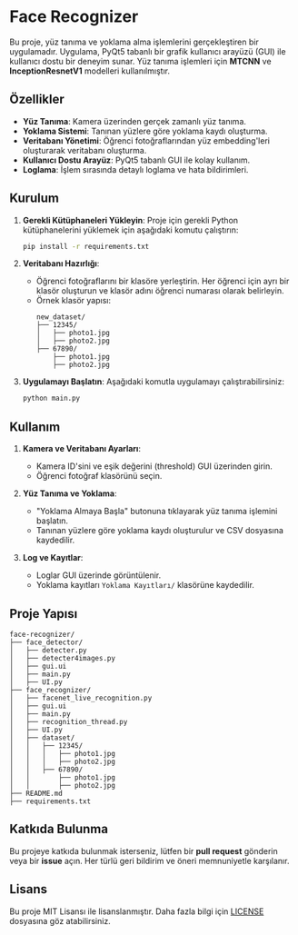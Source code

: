 # Face Recognizer

Bu proje, yüz tanıma ve yoklama alma işlemlerini gerçekleştiren bir uygulamadır. Uygulama, PyQt5 tabanlı bir grafik kullanıcı arayüzü (GUI) ile kullanıcı dostu bir deneyim sunar. Yüz tanıma işlemleri için **MTCNN** ve **InceptionResnetV1** modelleri kullanılmıştır.

## Özellikler

- **Yüz Tanıma**: Kamera üzerinden gerçek zamanlı yüz tanıma.
- **Yoklama Sistemi**: Tanınan yüzlere göre yoklama kaydı oluşturma.
- **Veritabanı Yönetimi**: Öğrenci fotoğraflarından yüz embedding'leri oluşturarak veritabanı oluşturma.
- **Kullanıcı Dostu Arayüz**: PyQt5 tabanlı GUI ile kolay kullanım.
- **Loglama**: İşlem sırasında detaylı loglama ve hata bildirimleri.

## Kurulum

1. **Gerekli Kütüphaneleri Yükleyin**:
   Proje için gerekli Python kütüphanelerini yüklemek için aşağıdaki komutu çalıştırın:

   ```bash
   pip install -r requirements.txt
   ```

2. **Veritabanı Hazırlığı**:
   - Öğrenci fotoğraflarını bir klasöre yerleştirin. Her öğrenci için ayrı bir klasör oluşturun ve klasör adını öğrenci numarası olarak belirleyin.
   - Örnek klasör yapısı:
     ```
     new_dataset/
     ├── 12345/
     │   ├── photo1.jpg
     │   ├── photo2.jpg
     ├── 67890/
         ├── photo1.jpg
         ├── photo2.jpg
     ```

3. **Uygulamayı Başlatın**:
   Aşağıdaki komutla uygulamayı çalıştırabilirsiniz:
   ```bash
   python main.py
   ```

## Kullanım

1. **Kamera ve Veritabanı Ayarları**:
   - Kamera ID'sini ve eşik değerini (threshold) GUI üzerinden girin.
   - Öğrenci fotoğraf klasörünü seçin.

2. **Yüz Tanıma ve Yoklama**:
   - "Yoklama Almaya Başla" butonuna tıklayarak yüz tanıma işlemini başlatın.
   - Tanınan yüzlere göre yoklama kaydı oluşturulur ve CSV dosyasına kaydedilir.

3. **Log ve Kayıtlar**:
   - Loglar GUI üzerinde görüntülenir.
   - Yoklama kayıtları `Yoklama Kayıtları/` klasörüne kaydedilir.

## Proje Yapısı
```plaintext
face-recognizer/
├── face_detector/
│   ├── detecter.py
│   ├── detecter4images.py
│   ├── gui.ui
│   ├── main.py
│   ├── UI.py
├── face_recognizer/
│   ├── facenet_live_recognition.py
│   ├── gui.ui
│   ├── main.py
│   ├── recognition_thread.py
│   ├── UI.py
│   ├── dataset/
│   │   ├── 12345/
│   │   │   ├── photo1.jpg
│   │   │   ├── photo2.jpg
│   │   ├── 67890/
│   │       ├── photo1.jpg
│   │       ├── photo2.jpg
├── README.md
├── requirements.txt
```

## Katkıda Bulunma

Bu projeye katkıda bulunmak isterseniz, lütfen bir **pull request** gönderin veya bir **issue** açın. Her türlü geri bildirim ve öneri memnuniyetle karşılanır.

## Lisans

Bu proje MIT Lisansı ile lisanslanmıştır. Daha fazla bilgi için [LICENSE](LICENSE) dosyasına göz atabilirsiniz.
